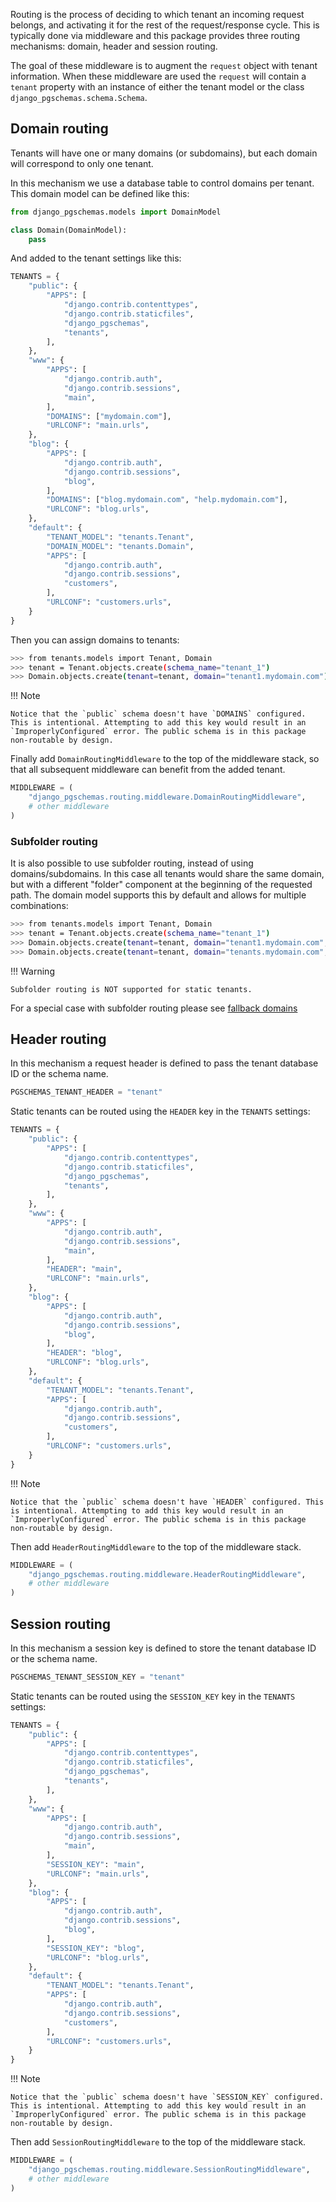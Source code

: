 Routing is the process of deciding to which tenant an incoming request belongs, and activating it for the rest of the request/response cycle. This is typically done via middleware and this package provides three routing mechanisms: domain, header and session routing.

The goal of these middleware is to augment the `request` object with tenant information. When these middleware are used the `request` will contain a `tenant` property with an instance of either the tenant model or the class `django_pgschemas.schema.Schema`.

## Domain routing

Tenants will have one or many domains (or subdomains), but each domain will correspond to only one tenant.

In this mechanism we use a database table to control domains per tenant. This domain model can be defined like this:

```python title="tenants/models.py"
from django_pgschemas.models import DomainModel

class Domain(DomainModel):
    pass
```

And added to the tenant settings like this:

```python title="settings.py" hl_lines="16 25 30"
TENANTS = {
    "public": {
        "APPS": [
            "django.contrib.contenttypes",
            "django.contrib.staticfiles",
            "django_pgschemas",
            "tenants",
        ],
    },
    "www": {
        "APPS": [
            "django.contrib.auth",
            "django.contrib.sessions",
            "main",
        ],
        "DOMAINS": ["mydomain.com"],
        "URLCONF": "main.urls",
    },
    "blog": {
        "APPS": [
            "django.contrib.auth",
            "django.contrib.sessions",
            "blog",
        ],
        "DOMAINS": ["blog.mydomain.com", "help.mydomain.com"],
        "URLCONF": "blog.urls",
    },
    "default": {
        "TENANT_MODEL": "tenants.Tenant",
        "DOMAIN_MODEL": "tenants.Domain",
        "APPS": [
            "django.contrib.auth",
            "django.contrib.sessions",
            "customers",
        ],
        "URLCONF": "customers.urls",
    }
}
```

Then you can assign domains to tenants:

```bash
>>> from tenants.models import Tenant, Domain
>>> tenant = Tenant.objects.create(schema_name="tenant_1")
>>> Domain.objects.create(tenant=tenant, domain="tenant1.mydomain.com")
```

!!! Note

    Notice that the `public` schema doesn't have `DOMAINS` configured. This is intentional. Attempting to add this key would result in an `ImproperlyConfigured` error. The public schema is in this package non-routable by design.

Finally add `DomainRoutingMiddleware` to the top of the middleware stack, so that all subsequent middleware can benefit from the added tenant.

```python title="settings.py"
MIDDLEWARE = (
    "django_pgschemas.routing.middleware.DomainRoutingMiddleware",
    # other middleware
)
```

### Subfolder routing

It is also possible to use subfolder routing, instead of using domains/subdomains. In this case all tenants would share the same domain, but with a different "folder" component at the beginning of the requested path. The domain model supports this by default and allows for multiple combinations:

```bash
>>> from tenants.models import Tenant, Domain
>>> tenant = Tenant.objects.create(schema_name="tenant_1")
>>> Domain.objects.create(tenant=tenant, domain="tenant1.mydomain.com", is_primary=True)
>>> Domain.objects.create(tenant=tenant, domain="tenants.mydomain.com", folder="tenant1")
```

!!! Warning

    Subfolder routing is NOT supported for static tenants.

For a special case with subfolder routing please see [fallback domains](advanced.md#fallback-domains)

## Header routing

In this mechanism a request header is defined to pass the tenant database ID or the schema name.

```python title="settings.py"
PGSCHEMAS_TENANT_HEADER = "tenant"
```

Static tenants can be routed using the `HEADER` key in the `TENANTS` settings:

```python title="settings.py" hl_lines="16 25"
TENANTS = {
    "public": {
        "APPS": [
            "django.contrib.contenttypes",
            "django.contrib.staticfiles",
            "django_pgschemas",
            "tenants",
        ],
    },
    "www": {
        "APPS": [
            "django.contrib.auth",
            "django.contrib.sessions",
            "main",
        ],
        "HEADER": "main",
        "URLCONF": "main.urls",
    },
    "blog": {
        "APPS": [
            "django.contrib.auth",
            "django.contrib.sessions",
            "blog",
        ],
        "HEADER": "blog",
        "URLCONF": "blog.urls",
    },
    "default": {
        "TENANT_MODEL": "tenants.Tenant",
        "APPS": [
            "django.contrib.auth",
            "django.contrib.sessions",
            "customers",
        ],
        "URLCONF": "customers.urls",
    }
}
```

!!! Note

    Notice that the `public` schema doesn't have `HEADER` configured. This is intentional. Attempting to add this key would result in an `ImproperlyConfigured` error. The public schema is in this package non-routable by design.

Then add `HeaderRoutingMiddleware` to the top of the middleware stack.

```python title="settings.py"
MIDDLEWARE = (
    "django_pgschemas.routing.middleware.HeaderRoutingMiddleware",
    # other middleware
)
```

## Session routing

In this mechanism a session key is defined to store the tenant database ID or the schema name.

```python title="settings.py"
PGSCHEMAS_TENANT_SESSION_KEY = "tenant"
```

Static tenants can be routed using the `SESSION_KEY` key in the `TENANTS` settings:

```python title="settings.py" hl_lines="16 25"
TENANTS = {
    "public": {
        "APPS": [
            "django.contrib.contenttypes",
            "django.contrib.staticfiles",
            "django_pgschemas",
            "tenants",
        ],
    },
    "www": {
        "APPS": [
            "django.contrib.auth",
            "django.contrib.sessions",
            "main",
        ],
        "SESSION_KEY": "main",
        "URLCONF": "main.urls",
    },
    "blog": {
        "APPS": [
            "django.contrib.auth",
            "django.contrib.sessions",
            "blog",
        ],
        "SESSION_KEY": "blog",
        "URLCONF": "blog.urls",
    },
    "default": {
        "TENANT_MODEL": "tenants.Tenant",
        "APPS": [
            "django.contrib.auth",
            "django.contrib.sessions",
            "customers",
        ],
        "URLCONF": "customers.urls",
    }
}
```

!!! Note

    Notice that the `public` schema doesn't have `SESSION_KEY` configured. This is intentional. Attempting to add this key would result in an `ImproperlyConfigured` error. The public schema is in this package non-routable by design.

Then add `SessionRoutingMiddleware` to the top of the middleware stack.

```python title="settings.py"
MIDDLEWARE = (
    "django_pgschemas.routing.middleware.SessionRoutingMiddleware",
    # other middleware
)
```
